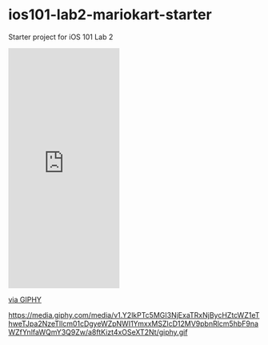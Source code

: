 # ios101-lab2-mariokart-starter
Starter project for iOS 101 Lab 2

[<iframe src="https://giphy.com/embed/a8ftKizt4xOSeXT2Nt" width="222" height="480" frameBorder="0" class="giphy-embed" allowFullScreen></iframe><p><a href="https://giphy.com/gifs/a8ftKizt4xOSeXT2Nt">via GIPHY</a></p>](https://media.giphy.com/media/v1.Y2lkPTc5MGI3NjExaTRxNjBycHZtcWZ1eThweTJpa2NzeTllcm01cDgyeWZpNWI1YmxxMSZlcD12MV9pbnRlcm5hbF9naWZfYnlfaWQmY3Q9Zw/a8ftKizt4xOSeXT2Nt/giphy.gif)https://media.giphy.com/media/v1.Y2lkPTc5MGI3NjExaTRxNjBycHZtcWZ1eThweTJpa2NzeTllcm01cDgyeWZpNWI1YmxxMSZlcD12MV9pbnRlcm5hbF9naWZfYnlfaWQmY3Q9Zw/a8ftKizt4xOSeXT2Nt/giphy.gif

